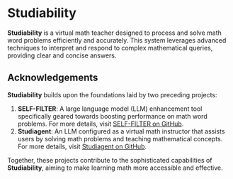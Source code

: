 # Studiability
**Studiability** is a virtual math teacher designed to process and solve math word problems efficiently and accurately. This system leverages advanced techniques to interpret and respond to complex mathematical queries, providing clear and concise answers.

## Acknowledgements
**Studiability** builds upon the foundations laid by two preceding projects:
1. **SELF-FILTER**: A large language model (LLM) enhancement tool specifically geared towards boosting performance on math word problems. For more details, visit [SELF-FILTER on GitHub](https://github.com/BWN133/SEFL-FILTER).
2. **Studiagent**: An LLM configured as a virtual math instructor that assists users by solving math problems and teaching mathematical concepts. For more details, visit [Studiagent on GitHub](https://github.com/BWN133/Studiagent).

Together, these projects contribute to the sophisticated capabilities of **Studiability**, aiming to make learning math more accessible and effective.
